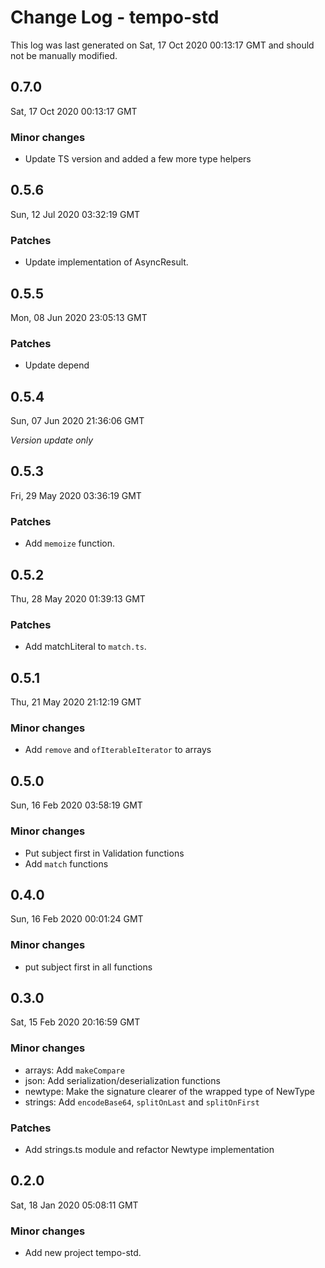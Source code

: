 # Change Log - tempo-std

This log was last generated on Sat, 17 Oct 2020 00:13:17 GMT and should not be manually modified.

## 0.7.0
Sat, 17 Oct 2020 00:13:17 GMT

### Minor changes

- Update TS version and added a few more type helpers

## 0.5.6
Sun, 12 Jul 2020 03:32:19 GMT

### Patches

- Update implementation of AsyncResult.

## 0.5.5
Mon, 08 Jun 2020 23:05:13 GMT

### Patches

- Update depend

## 0.5.4
Sun, 07 Jun 2020 21:36:06 GMT

*Version update only*

## 0.5.3
Fri, 29 May 2020 03:36:19 GMT

### Patches

- Add `memoize` function.

## 0.5.2
Thu, 28 May 2020 01:39:13 GMT

### Patches

- Add matchLiteral to `match.ts`.

## 0.5.1
Thu, 21 May 2020 21:12:19 GMT

### Minor changes

- Add `remove` and `ofIterableIterator` to arrays

## 0.5.0
Sun, 16 Feb 2020 03:58:19 GMT

### Minor changes

- Put subject first in Validation functions
- Add `match` functions

## 0.4.0
Sun, 16 Feb 2020 00:01:24 GMT

### Minor changes

- put subject first in all functions

## 0.3.0
Sat, 15 Feb 2020 20:16:59 GMT

### Minor changes

- arrays: Add `makeCompare`
- json: Add serialization/deserialization functions
- newtype: Make the signature clearer of the wrapped type of NewType
- strings: Add `encodeBase64`, `splitOnLast` and `splitOnFirst`

### Patches

- Add strings.ts module and refactor Newtype implementation

## 0.2.0
Sat, 18 Jan 2020 05:08:11 GMT

### Minor changes

- Add new project tempo-std.

